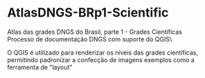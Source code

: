 # AtlasDNGS-BRp1-Scientific
Atlas das grades DNGS do Brasil, parte 1 - Grades Científicas\
Processo de documentação DNGS com suporte do QGIS\\

O QGIS é utilizado para renderizar os níveis das grades científicas, permitindo padronizar a confecção de imagens exemplos como a ferramenta de "layout"

